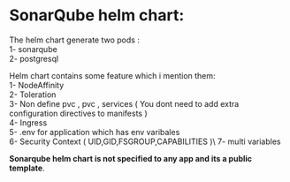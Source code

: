 # SonarQube helm chart: 
 The helm chart generate two pods :\
  1- sonarqube<br/> 
  2- postgresql
  
Helm chart contains some feature which i mention them:\
  1- NodeAffinity\
  2- Toleration\
  3- Non define pvc , pvc , services ( You dont need to add extra configuration directives to manifests )\
  4- Ingress\
  5- .env for application which has env varibales\
  6- Security Context ( UID,GID,FSGROUP,CAPABILITIES )\ 
  7- multi variables
  
**Sonarqube helm chart is not specified to any app and its a public template**.

